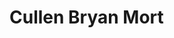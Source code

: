 <html xmlns="http://www.w3.org/1999/xhtml">

<title>Hello World</title>
<h1><b>Cullen Bryan Mort</b></h1>
<p></p>